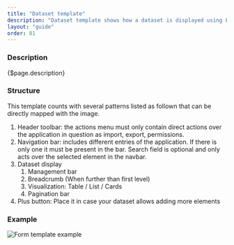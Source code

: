 ```yaml
---
title: "Dataset template"
description: "Dataset template shows how a dataset is displayed using Lexicon."
layout: "guide"
order: 81
---
```


### Description

{$page.description}

### Structure
This template counts with several patterns listed as follown that can be directly mapped with the image.

1. Header toolbar: the actions menu must only contain direct actions over the application in question as import, export, permissions.
2. Navigation bar: includes different entries of the application. If there is only one it must be present in the bar. Search field is optional and only acts over the selected element in the navbar.
3. Dataset display
	1. Management bar
	2. Breadcrumb (When further than first level)
	3. Visualization: Table / List / Cards
	4. Pagination bar
4. Plus button: Place it in case your dataset allows adding more elements

### Example
![Form template example](/images/lexicon-1/DatasetTemplate@2x.png)
